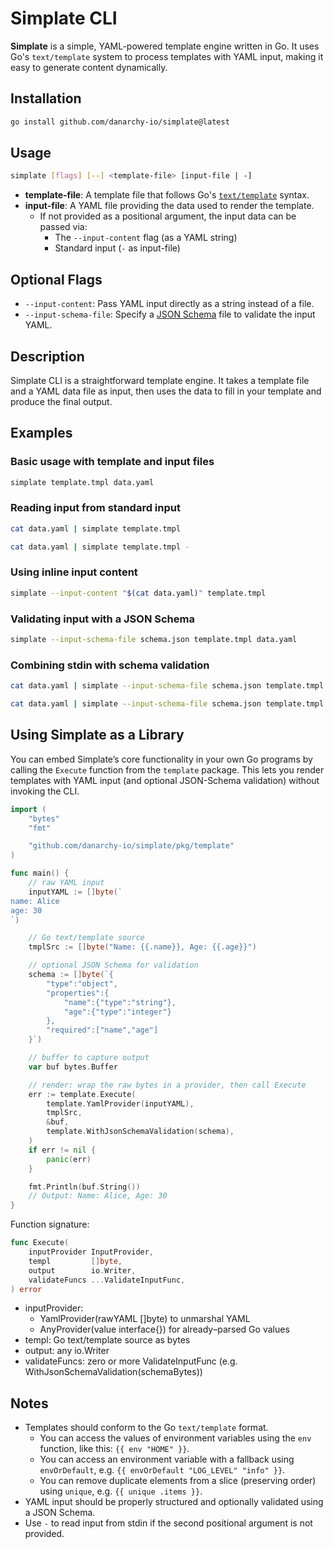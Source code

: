 # Simplate CLI

**Simplate** is a simple, YAML-powered template engine written in Go. It uses Go's `text/template` system to process templates with YAML input, making it easy to generate content dynamically.

## Installation

```bash
go install github.com/danarchy-io/simplate@latest
```

## Usage

```bash
simplate [flags] [--] <template-file> [input-file | -]
```

- **template-file**: A template file that follows Go's [`text/template`](https://pkg.go.dev/text/template) syntax.
- **input-file**: A YAML file providing the data used to render the template.
  - If not provided as a positional argument, the input data can be passed via:
    - The `--input-content` flag (as a YAML string)
    - Standard input (`-` as input-file)

## Optional Flags

- `--input-content`: Pass YAML input directly as a string instead of a file.
- `--input-schema-file`: Specify a [JSON Schema](https://json-schema.org/) file to validate the input YAML.

## Description

Simplate CLI is a straightforward template engine. It takes a template file and a YAML data file as input, then uses the data to fill in your template and produce the final output.

## Examples

### Basic usage with template and input files

```bash
simplate template.tmpl data.yaml
```

### Reading input from standard input

```bash
cat data.yaml | simplate template.tmpl
```

```bash
cat data.yaml | simplate template.tmpl -
```

### Using inline input content

```bash
simplate --input-content "$(cat data.yaml)" template.tmpl
```

### Validating input with a JSON Schema

```bash
simplate --input-schema-file schema.json template.tmpl data.yaml
```

### Combining stdin with schema validation

```bash
cat data.yaml | simplate --input-schema-file schema.json template.tmpl
```

```bash
cat data.yaml | simplate --input-schema-file schema.json template.tmpl -
```

## Using Simplate as a Library

You can embed Simplate’s core functionality in your own Go programs by calling the `Execute` function from the `template` package. This lets you render templates with YAML input (and optional JSON-Schema validation) without invoking the CLI.

```go
import (
    "bytes"
    "fmt"

    "github.com/danarchy-io/simplate/pkg/template"
)

func main() {
    // raw YAML input
    inputYAML := []byte(`
name: Alice
age: 30
`)

    // Go text/template source
    tmplSrc := []byte("Name: {{.name}}, Age: {{.age}}")

    // optional JSON Schema for validation
    schema := []byte(`{
        "type":"object",
        "properties":{
            "name":{"type":"string"},
            "age":{"type":"integer"}
        },
        "required":["name","age"]
    }`)

    // buffer to capture output
    var buf bytes.Buffer

    // render: wrap the raw bytes in a provider, then call Execute
    err := template.Execute(
        template.YamlProvider(inputYAML),
        tmplSrc,
        &buf,
        template.WithJsonSchemaValidation(schema),
    )
    if err != nil {
        panic(err)
    }

    fmt.Println(buf.String())
    // Output: Name: Alice, Age: 30
}
```

Function signature:

```go
func Execute(
    inputProvider InputProvider,
    templ         []byte,
    output        io.Writer,
    validateFuncs ...ValidateInputFunc,
) error
```

- inputProvider:
    - YamlProvider(rawYAML []byte) to unmarshal YAML
    - AnyProvider(value interface{}) for already–parsed Go values
- templ: Go text/template source as bytes
- output: any io.Writer
- validateFuncs: zero or more ValidateInputFunc (e.g. WithJsonSchemaValidation(schemaBytes))

## Notes

- Templates should conform to the Go `text/template` format.
  - You can access the values of environment variables using the `env` function, like this: `{{ env "HOME" }}`.
  - You can access an environment variable with a fallback using `envOrDefault`, e.g. `{{ envOrDefault "LOG_LEVEL" "info" }}`.
  - You can remove duplicate elements from a slice (preserving order) using `unique`, e.g. `{{ unique .items }}`.
- YAML input should be properly structured and optionally validated using a JSON Schema.
- Use `-` to read input from stdin if the second positional argument is not provided.
